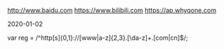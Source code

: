 http://www.baidu.com
https://www.bilibili.com
https://ap.whyqone.com

2020-01-02


var reg = /^http[s]{0,1}:\/\/[www|a-z]{2,3}\.[\da-z]+\.[com|cn]$/;